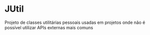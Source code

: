 # JUtil
Projeto de classes utilitárias pessoais usadas em projetos onde não é possível utilizar APIs externas mais comuns
